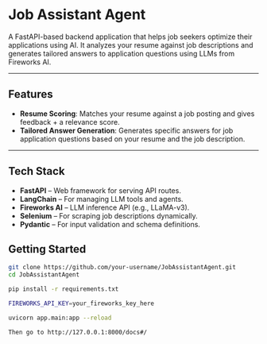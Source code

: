 # Job Assistant Agent

A FastAPI-based backend application that helps job seekers optimize their applications using AI. It analyzes your resume against job descriptions and generates tailored answers to application questions using LLMs from Fireworks AI.

---

## Features

- **Resume Scoring**: Matches your resume against a job posting and gives feedback + a relevance score.
- **Tailored Answer Generation**: Generates specific answers for job application questions based on your resume and the job description.

---

## Tech Stack

- **FastAPI** – Web framework for serving API routes.
- **LangChain** – For managing LLM tools and agents.
- **Fireworks AI** – LLM inference API (e.g., LLaMA-v3).
- **Selenium** – For scraping job descriptions dynamically.
- **Pydantic** – For input validation and schema definitions.

## Getting Started

```bash
git clone https://github.com/your-username/JobAssistantAgent.git
cd JobAssistantAgent

pip install -r requirements.txt

FIREWORKS_API_KEY=your_fireworks_key_here

uvicorn app.main:app --reload

Then go to http://127.0.0.1:8000/docs#/
